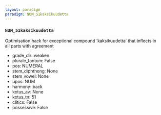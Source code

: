 ```yaml
---
layout: paradigm
paradigm: NUM_51kaksikuudetta
---
```

### ` NUM_51kaksikuudetta `

Optimisation hack for exceptional compound ’kaksikuudetta’ that inflects in all parts with agreement
* grade_dir: weaken
* plurale_tantum: False
* pos: NUMERAL
* stem_diphthong: None
* stem_vowel: None
* upos: NUM
* harmony: back
* kotus_av: None
* kotus_tn: 51
* clitics: False
* possessive: False

